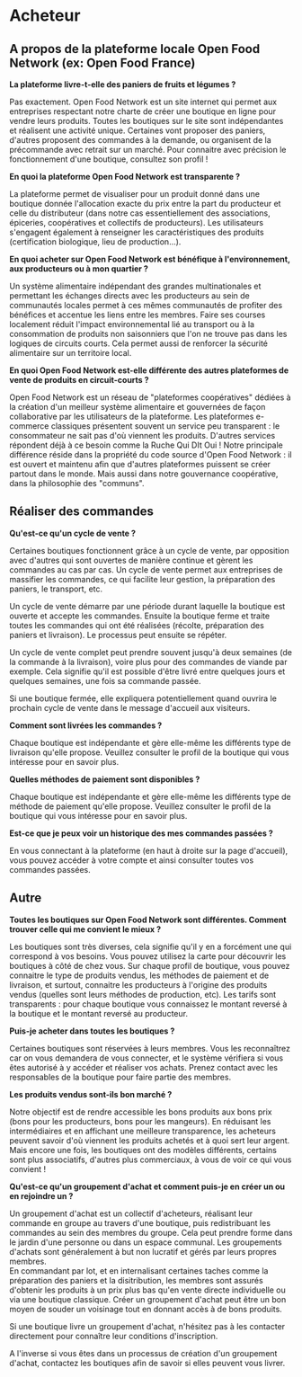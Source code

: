 # Acheteur

## A propos de la plateforme locale Open Food Network \(ex: Open Food France\)

**La plateforme livre-t-elle des paniers de fruits et légumes ?**

Pas exactement. Open Food Network est un site internet qui permet aux entreprises respectant notre charte de créer une boutique en ligne pour vendre leurs produits. Toutes les boutiques sur le site sont indépendantes et réalisent une activité unique. Certaines vont proposer des paniers, d'autres proposent des commandes à la demande, ou organisent de la précommande avec retrait sur un marché. Pour connaitre avec précision le fonctionnement d'une boutique, consultez son profil !

**En quoi la plateforme Open Food Network est transparente ?**

La plateforme permet de visualiser pour un produit donné dans une boutique donnée l'allocation exacte du prix entre la part du producteur et celle du distributeur \(dans notre cas essentiellement des associations, épiceries, coopératives et collectifs de producteurs\). Les utilisateurs s'engagent également à renseigner les caractéristiques des produits \(certification biologique, lieu de production...\).

**En quoi acheter sur Open Food Network est bénéfique à l'environnement, aux producteurs ou à mon quartier ?**

Un système alimentaire indépendant des grandes multinationales et permettant les échanges directs avec les producteurs au sein de communautés locales permet à ces mêmes communautés de profiter des bénéfices et accentue les liens entre les membres. Faire ses courses localement réduit l'impact environnemental lié au transport ou à la consommation de produits non saisonniers que l'on ne trouve pas dans les logiques de circuits courts. Cela permet aussi de renforcer la sécurité alimentaire sur un territoire local.

**En quoi Open Food Network est-elle différente des autres plateformes de vente de produits en circuit-courts ?**

Open Food Network est un réseau de "plateformes coopératives" dédiées à la création d'un meilleur système alimentaire et gouvernées de façon collaborative par les utilisateurs de la plateforme. Les plateformes e-commerce classiques présentent souvent un service peu transparent : le consommateur ne sait pas d'où viennent les produits. D'autres services répondent déjà à ce besoin comme la Ruche Qui DIt Oui ! Notre principale différence réside dans la propriété du code source d'Open Food Network : il est ouvert et maintenu afin que d'autres plateformes puissent se créer partout dans le monde. Mais aussi dans notre gouvernance coopérative, dans la philosophie des "communs".

## Réaliser des commandes

**Qu'est-ce qu'un cycle de vente ?**

Certaines boutiques fonctionnent grâce à un cycle de vente, par opposition avec d'autres qui sont ouvertes de manière continue et gèrent les commandes au cas par cas. Un cycle de vente permet aux entreprises de massifier les commandes, ce qui facilite leur gestion, la préparation des paniers, le transport, etc.

Un cycle de vente démarre par une période durant laquelle la boutique est ouverte et accepte les commandes. Ensuite la boutique ferme et traite toutes les commandes qui ont été réalisées \(récolte, préparation des paniers et livraison\). Le processus peut ensuite se répéter.

Un cycle de vente complet peut prendre souvent jusqu'à deux semaines \(de la commande à la livraison\), voire plus pour des commandes de viande par exemple. Cela signifie qu'il est possible d'être livré entre quelques jours et quelques semaines, une fois sa commande passée.

Si une boutique fermée, elle expliquera potentiellement quand ouvrira le prochain cycle de vente dans le message d'accueil aux visiteurs.

**Comment sont livrées les commandes ?**

Chaque boutique est indépendante et gère elle-même les différents type de livraison qu'elle propose. Veuillez consulter le profil de la boutique qui vous intéresse pour en savoir plus.

**Quelles méthodes de paiement sont disponibles ?**

Chaque boutique est indépendante et gère elle-même les différents type de méthode de paiement qu'elle propose. Veuillez consulter le profil de la boutique qui vous intéresse pour en savoir plus.

**Est-ce que je peux voir un historique des mes commandes passées ?**

En vous connectant à la plateforme \(en haut à droite sur la page d'accueil\), vous pouvez accéder à votre compte et ainsi consulter toutes vos commandes passées.

## Autre

**Toutes les boutiques sur Open Food Network sont différentes. Comment trouver celle qui me convient le mieux ?**

Les boutiques sont très diverses, cela signifie qu'il y en a forcément une qui correspond à vos besoins. Vous pouvez utilisez la carte pour découvrir les boutiques à côté de chez vous. Sur chaque profil de boutique, vous pouvez connaitre le type de produits vendus, les méthodes de paiement et de livraison, et surtout, connaitre les producteurs à l'origine des produits vendus \(quelles sont leurs méthodes de production, etc\). Les tarifs sont transparents : pour chaque boutique vous connaissez le montant reversé à la boutique et le montant reversé au producteur.

**Puis-je acheter dans toutes les boutiques ?**

Certaines boutiques sont réservées à leurs membres. Vous les reconnaîtrez car on vous demandera de vous connecter, et le système vérifiera si vous êtes autorisé à y accéder et réaliser vos achats. Prenez contact avec les responsables de la boutique pour faire partie des membres.

**Les produits vendus sont-ils bon marché ?**

Notre objectif est de rendre accessible les bons produits aux bons prix \(bons pour les producteurs, bons pour les mangeurs\). En réduisant les intermédiaires et en affichant une meilleure transparence, les acheteurs peuvent savoir d'où viennent les produits achetés et à quoi sert leur argent. Mais encore une fois, les boutiques ont des modèles différents, certains sont plus associatifs, d'autres plus commerciaux, à vous de voir ce qui vous convient !

**Qu'est-ce qu'un groupement d'achat et comment puis-je en créer un ou en rejoindre un ?**

Un groupement d'achat est un collectif d'acheteurs, réalisant leur commande en groupe au travers d'une boutique, puis redistribuant les commandes au sein des membres du groupe. Cela peut prendre forme dans le jardin d'une personne ou dans un espace communal. Les groupements d'achats sont généralement à but non lucratif et gérés par leurs propres membres.  
En commandant par lot, et en internalisant certaines taches comme la préparation des paniers et la disitribution, les membres sont assurés d'obtenir les produits à un prix plus bas qu'en vente directe individuelle ou via une boutique classique. Créer un groupement d'achat peut être un bon moyen de souder un voisinage tout en donnant accès à de bons produits.

Si une boutique livre un groupement d'achat, n'hésitez pas à les contacter directement pour connaître leur conditions d'inscription.

A l'inverse si vous êtes dans un processus de création d'un groupement d'achat, contactez les boutiques afin de savoir si elles peuvent vous livrer.

